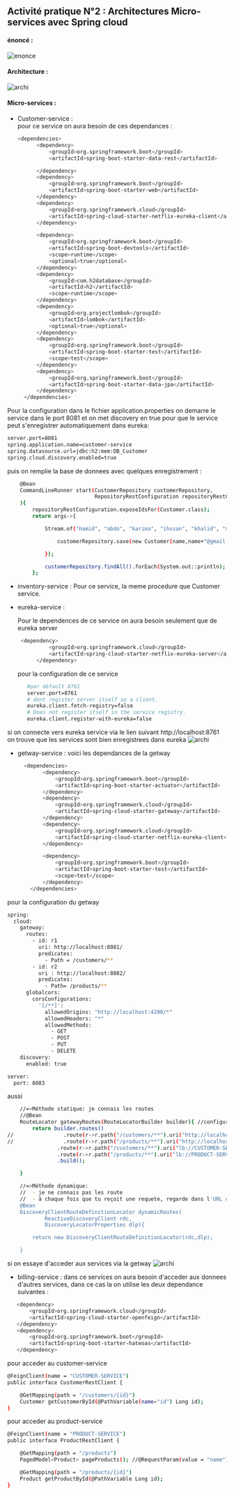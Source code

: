 ## Activité pratique N°2 : Architectures Micro-services avec Spring cloud 

####  énoncé : 
![enonce](captures/ennonce.png)

####  Architecture : 
![archi](captures/architectures.png)

####  Micro-services :  
* Customer-service :  
  pour ce service on aura besoin de ces dependances :
  ```bash
  <dependencies>
        <dependency>
            <groupId>org.springframework.boot</groupId>
            <artifactId>spring-boot-starter-data-rest</artifactId>

        </dependency>
        <dependency>
            <groupId>org.springframework.boot</groupId>
            <artifactId>spring-boot-starter-web</artifactId>
        </dependency>
        <dependency>
            <groupId>org.springframework.cloud</groupId>
            <artifactId>spring-cloud-starter-netflix-eureka-client</artifactId>
        </dependency>

        <dependency>
            <groupId>org.springframework.boot</groupId>
            <artifactId>spring-boot-devtools</artifactId>
            <scope>runtime</scope>
            <optional>true</optional>
        </dependency>
        <dependency>
            <groupId>com.h2database</groupId>
            <artifactId>h2</artifactId>
            <scope>runtime</scope>
        </dependency>
        <dependency>
            <groupId>org.projectlombok</groupId>
            <artifactId>lombok</artifactId>
            <optional>true</optional>
        </dependency>
        <dependency>
            <groupId>org.springframework.boot</groupId>
            <artifactId>spring-boot-starter-test</artifactId>
            <scope>test</scope>
        </dependency>
        <dependency>
            <groupId>org.springframework.boot</groupId>
            <artifactId>spring-boot-starter-data-jpa</artifactId>
        </dependency>
    </dependencies>
  ```
Pour la configuration dans le fichier application.properties on demarre le service dans le port 8081 
et on met discovery en true pour que le service peut s'enregistrer automatiquement dans eureka:
```bash
server.port=8081
spring.application.name=customer-service
spring.datasource.url=jdbc:h2:mem:DB_Customer
spring.cloud.discovery.enabled=true
```
puis on remplie la base de donnees avec quelques enregistrement : 
```bash
    @Bean
    CommandLineRunner start(CustomerRepository customerRepository,
                            RepositoryRestConfiguration repositoryRestConfiguration
    ){
        repositoryRestConfiguration.exposeIdsFor(Customer.class);
        return args->{

            Stream.of("hamid", "abdo", "karima", "ihssan", "khalid", "mouad", "samira").forEach(name -> {

                customerRepository.save(new Customer(name,name+"@gmail.com"));

            });

            customerRepository.findAll().forEach(System.out::println);
        };
```
* inventory-service :
  Pour ce service, la meme procedure que Customer service.
* eureka-service :

   Pour le dependences de ce service on aura besoin seulement que de eureka server
  ```bash
   <dependency>
            <groupId>org.springframework.cloud</groupId>
            <artifactId>spring-cloud-starter-netflix-eureka-server</artifactId>
        </dependency>
   ```
  pour la configuration de ce service
  ```bash
     #par défault 8761
     server.port=8761
     # dont register server itself as a client.
     eureka.client.fetch-registry=false
     # Does not register itself in the service registry.
     eureka.client.register-with-eureka=false
   ```
si on connecte vers eureka service via le lien suivant http://localhost:8761 
on trouve que les services sont bien enregistrees dans eureka
![archi](captures/services.png) 

* getway-service :
 voici les dependances de la getway 
  ```bash
    <dependencies>
          <dependency>
              <groupId>org.springframework.boot</groupId>
              <artifactId>spring-boot-starter-actuator</artifactId>
          </dependency>
          <dependency>
              <groupId>org.springframework.cloud</groupId>
              <artifactId>spring-cloud-starter-gateway</artifactId>
          </dependency>
          <dependency>
              <groupId>org.springframework.cloud</groupId>
              <artifactId>spring-cloud-starter-netflix-eureka-client</artifactId>
          </dependency>
  
          <dependency>
              <groupId>org.springframework.boot</groupId>
              <artifactId>spring-boot-starter-test</artifactId>
              <scope>test</scope>
          </dependency>
      </dependencies>
  ```
pour la configuration du getway 
  ```bash
  spring:
    cloud:
      gateway:
        routes:
          - id: r1
            uri: http://localhost:8081/
            predicates:
              - Path = /customers/**
          - id: r2
            uri : http://localhost:8082/
            predicates:
              - Path= /products/**
        globalcors:
          corsConfigurations:
            '[/**]':
              allowedOrigins: "http://localhost:4200/*"
              allowedHeaders: "*"
              allowedMethods:
                - GET
                - POST
                - PUT
                - DELETE
      discovery:
        enabled: true
  
  server:
    port: 8083
  ```
aussi
  ```bash
      //=>Méthode statique: je connais les routes
      //@Bean
      RouteLocator gatewayRoutes(RouteLocatorBuilder builder){ //configurer les rootes
          return builder.routes()
  //                .route(r->r.path("/customers/**").uri("http://localhost:8081/"))
  //                .route(r->r.path("/products/**").uri("http://localhost:8082/"))
                  .route(r->r.path("/customers/**").uri("lb://CUSTOMER-SERVICE"))
                  .route(r->r.path("/products/**").uri("lb://PRODUCT-SERVICE"))
                  .build();
  
      }
  
      //=>Méthode dynamique:
      //  - je ne connais pas les route
      //  - à chaque fois que tu reçoit une requete, regarde dans l'URL de la requete tu vas trouvé le nom du Micro Service
      @Bean
      DiscoveryClientRouteDefinitionLocator dynamicRoutes(
              ReactiveDiscoveryClient rdc,
              DiscoveryLocatorProperties dlp){
  
          return new DiscoveryClientRouteDefinitionLocator(rdc,dlp);
  
      }
  ```
si on essaye d'acceder aux services via la getway
![archi](captures/getway.png) 

* billing-service :
 dans ce services on aura besoin d'acceder aux donnees d'autres services, dans ce cas
la on utilise les deux dependance suivantes :
 ```bash
    <dependency>
        <groupId>org.springframework.cloud</groupId>
        <artifactId>spring-cloud-starter-openfeign</artifactId>
    </dependency>
    <dependency>
        <groupId>org.springframework.boot</groupId>
        <artifactId>spring-boot-starter-hateoas</artifactId>
    </dependency>
 ```
pour acceder au customer-service 
```bash
@FeignClient(name = "CUSTOMER-SERVICE")
public interface CustomerRestClient {

    @GetMapping(path = "/customers/{id}")
    Customer getCustomerById(@PathVariable(name="id") Long id);
}
```
pour acceder au product-service 

```bash
@FeignClient(name = "PRODUCT-SERVICE")
public interface ProductRestClient {

    @GetMapping(path = "/products")
    PagedModel<Product> pageProducts(); //@RequestParam(value = "name") int page, @RequestParam(value = "size") int size

    @GetMapping(path = "/products/{id}")
    Product getProductById(@PathVariable Long id);
}
```
